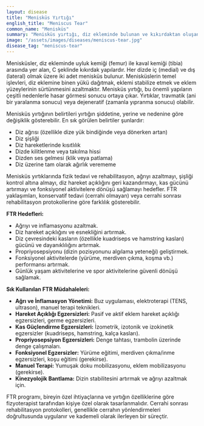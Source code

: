 ```yaml
---
layout: disease
title: "Menisküs Yırtığı"
english_title: "Meniscus Tear"
common_name: "Menisküs"
summary: "Menisküs yırtığı, diz ekleminde bulunan ve kıkırdaktan oluşan menisküs yapısının hasar görmesi durumudur. Bu durum, diz ağrısı, şişlik ve hareket kısıtlılığına neden olabilir."
image: "/assets/images/diseases/meniscus-tear.jpg"
disease_tag: "meniscus-tear"
---
```





Menisküsler, diz ekleminde uyluk kemiği (femur) ile kaval kemiği (tibia) arasında yer alan, C şeklinde kıkırdak yapılardır. Her dizde iç (medial) ve dış (lateral) olmak üzere iki adet menisküs bulunur. Menisküslerin temel işlevleri, diz eklemine binen yükü dağıtmak, eklemi stabilize etmek ve eklem yüzeylerinin sürtünmesini azaltmaktır. Menisküs yırtığı, bu önemli yapıların çeşitli nedenlerle hasar görmesi sonucu ortaya çıkar. Yırtıklar, travmatik (ani bir yaralanma sonucu) veya dejeneratif (zamanla yıpranma sonucu) olabilir.


Menisküs yırtığının belirtileri yırtığın şiddetine, yerine ve nedenine göre değişiklik gösterebilir. En sık görülen belirtiler şunlardır:

*   Diz ağrısı (özellikle dize yük bindiğinde veya dönerken artan)
*   Diz şişliği
*   Diz hareketlerinde kısıtlılık
*   Dizde kilitlenme veya takılma hissi
*   Dizden ses gelmesi (klik veya patlama)
*   Diz üzerine tam olarak ağırlık verememe


Menisküs yırtıklarında fizik tedavi ve rehabilitasyon, ağrıyı azaltmayı, şişliği kontrol altına almayı, diz hareket açıklığını geri kazandırmayı, kas gücünü artırmayı ve fonksiyonel aktivitelere dönüşü sağlamayı hedefler. FTR yaklaşımları, konservatif tedavi (cerrahi olmayan) veya cerrahi sonrası rehabilitasyon protokollerine göre farklılık gösterebilir.

**FTR Hedefleri:**

*   Ağrıyı ve inflamasyonu azaltmak.
*   Diz hareket açıklığını ve esnekliğini artırmak.
*   Diz çevresindeki kasların (özellikle kuadriseps ve hamstring kasları) gücünü ve dayanıklılığını artırmak.
*   Propriyosepsiyonu (dizin pozisyonunu algılama yeteneği) geliştirmek.
*   Fonksiyonel aktivitelerde (yürüme, merdiven çıkma, koşma vb.) performansı artırmak.
*   Günlük yaşam aktivitelerine ve spor aktivitelerine güvenli dönüşü sağlamak.

**Sık Kullanılan FTR Müdahaleleri:**

*   **Ağrı ve İnflamasyon Yönetimi:** Buz uygulaması, elektroterapi (TENS, ultrason), manuel terapi teknikleri.
*   **Hareket Açıklığı Egzersizleri:** Pasif ve aktif eklem hareket açıklığı egzersizleri, germe egzersizleri.
*   **Kas Güçlendirme Egzersizleri:** İzometrik, izotonik ve izokinetik egzersizler (kuadriseps, hamstring, kalça kasları).
*   **Propriyosepsiyon Egzersizleri:** Denge tahtası, trambolin üzerinde denge çalışmaları.
*   **Fonksiyonel Egzersizler:** Yürüme eğitimi, merdiven çıkma/inme egzersizleri, koşu eğitimi (gerekirse).
*   **Manuel Terapi:** Yumuşak doku mobilizasyonu, eklem mobilizasyonu (gerekirse).
*   **Kinezyolojik Bantlama:** Dizin stabilitesini artırmak ve ağrıyı azaltmak için.

FTR programı, bireyin özel ihtiyaçlarına ve yırtığın özelliklerine göre fizyoterapist tarafından kişiye özel olarak tasarlanmalıdır. Cerrahi sonrası rehabilitasyon protokolleri, genellikle cerrahın yönlendirmeleri doğrultusunda uygulanır ve kademeli olarak ilerleyen bir süreçtir.


